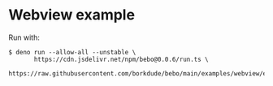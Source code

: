 # Webview example

Run with:

```
$ deno run --allow-all --unstable \
       https://cdn.jsdelivr.net/npm/bebo@0.0.6/run.ts \
       https://raw.githubusercontent.com/borkdude/bebo/main/examples/webview/example.cljs
```
